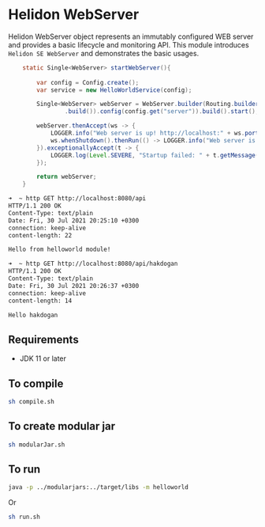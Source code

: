 # Helidon WebServer

Helidon WebServer object represents an immutably configured WEB server and provides a basic lifecycle and monitoring API. This module introduces `Helidon SE WebServer` and demonstrates the basic usages.

```java
    static Single<WebServer> startWebServer(){
        
        var config = Config.create();
        var service = new HelloWorldService(config);

        Single<WebServer> webServer = WebServer.builder(Routing.builder().register("/api", service)
                .build()).config(config.get("server")).build().start();

        webServer.thenAccept(ws -> {
            LOGGER.info("Web server is up! http://localhost:" + ws.port() + "/api");
            ws.whenShutdown().thenRun(() -> LOGGER.info("Web server is Down. Good bye!"));
        }).exceptionallyAccept(t -> {
            LOGGER.log(Level.SEVERE, "Startup failed: " + t.getMessage());
        });

        return webServer;
    }
```

```bash
➜  ~ http GET http://localhost:8080/api
HTTP/1.1 200 OK
Content-Type: text/plain
Date: Fri, 30 Jul 2021 20:25:10 +0300
connection: keep-alive
content-length: 22

Hello from helloworld module!

➜  ~ http GET http://localhost:8080/api/hakdogan
HTTP/1.1 200 OK
Content-Type: text/plain
Date: Fri, 30 Jul 2021 20:26:37 +0300
connection: keep-alive
content-length: 14

Hello hakdogan
```

## Requirements
* JDK 11 or later

## To compile
```bash
sh compile.sh
```

## To create modular jar
```bash
sh modularJar.sh
```

## To run
```bash
java -p ../modularjars:../target/libs -m helloworld
```
Or

```bash
sh run.sh
```

